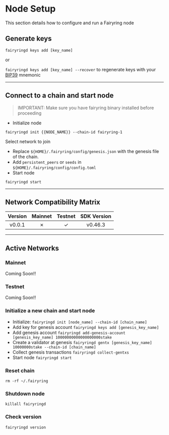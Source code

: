 # Node Setup

This section details how to configure and run a Fairyring node

## Generate keys

`fairyringd keys add [key_name]`

or

`fairyringd keys add [key_name] --recover` to regenerate keys with your [BIP39](https://github.com/bitcoin/bips/tree/master/bip-0039) mnemonic

---

## Connect to a chain and start node

> IMPORTANT: Make sure you have fairyring binary installed before proceeding

- Initialize node

```shell
fairyringd init {{NODE_NAME}} --chain-id fairyring-1
```

Select network to join

- Replace `${HOME}/.fairyring/config/genesis.json` with the genesis file of the chain.
- Add `persistent_peers` or `seeds` in `${HOME}/.fairyring/config/config.toml`
- Start node

```shell
fairyringd start
```

---

## Network Compatibility Matrix

| Version | Mainnet | Testnet | SDK Version |
|:-------:|:-------:|:-------:|:-----------:|
|  v0.0.1 |    ✗    |    ✓    |   v0.46.3   |

---

## Active Networks

### Mainnet

Coming Soon!!

### Testnet

Coming Soon!!

### Initialize a new chain and start node

- Initialize: `fairyringd init [node_name] --chain-id [chain_name]`
- Add key for genesis account `fairyringd keys add [genesis_key_name]`
- Add genesis account `fairyringd add-genesis-account [genesis_key_name] 10000000000000000000stake`
- Create a validator at genesis `fairyringd gentx [genesis_key_name] 10000000stake --chain-id [chain_name]`
- Collect genesis transactions `fairyringd collect-gentxs`
- Start node `fairyringd start`

### Reset chain

```shell
rm -rf ~/.fairyring
```

### Shutdown node

```shell
killall fairyringd
```

### Check version

```shell
fairyringd version
```
